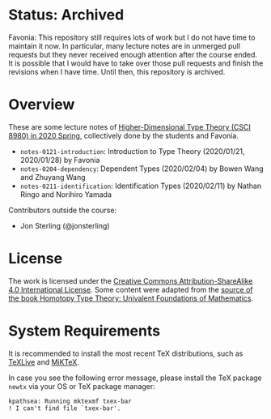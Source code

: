 # Status: Archived

Favonia: This repository still requires lots of work but I do not have time to maintain it now. In particular, many lecture notes are in unmerged pull requests but they never received enough attention after the course ended. It is possible that I would have to take over those pull requests and finish the revisions when I have time. Until then, this repository is archived.

# Overview

These are some lecture notes of [Higher-Dimensional Type Theory (CSCI 8980) in 2020 Spring](https://favonia.org/courses/hdtt2020/), collectively done by the students and Favonia.

- `notes-0121-introduction`: Introduction to Type Theory (2020/01/21, 2020/01/28) by Favonia
- `notes-0204-dependency`: Dependent Types (2020/02/04) by Bowen Wang and Zhuyang Wang
- `notes-0211-identification`: Identification Types (2020/02/11) by Nathan Ringo and Norihiro Yamada

Contributors outside the course:

- Jon Sterling (@jonsterling)

# License

The work is licensed under the [Creative Commons Attribution-ShareAlike 4.0 International License](http://creativecommons.org/licenses/by-sa/4.0/). Some content were adapted from the [source of the book Homotopy Type Theory: Univalent Foundations of Mathematics](https://github.com/HoTT/book).

# System Requirements

It is recommended to install the most recent TeX distributions, such as [TeXLive](https://www.tug.org/texlive/) and [MiKTeX](https://miktex.org/).

In case you see the following error message, please install the TeX package `newtx` via your OS or TeX package manager:
```
kpathsea: Running mktexmf txex-bar
! I can't find file `txex-bar'.
```
